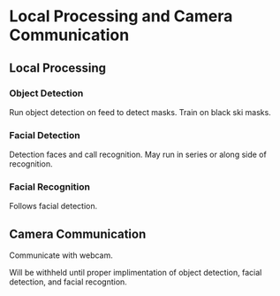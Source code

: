 # Local Processing and Camera Communication

## Local Processing

### Object Detection

Run object detection on feed to detect masks.  Train on black ski masks.

### Facial Detection

Detection faces and call recognition. May run in series or along side of recognition.

### Facial Recognition

Follows facial detection.

## Camera Communication

Communicate with webcam.

Will be withheld until proper implimentation of object detection, facial detection, and facial recogntion.